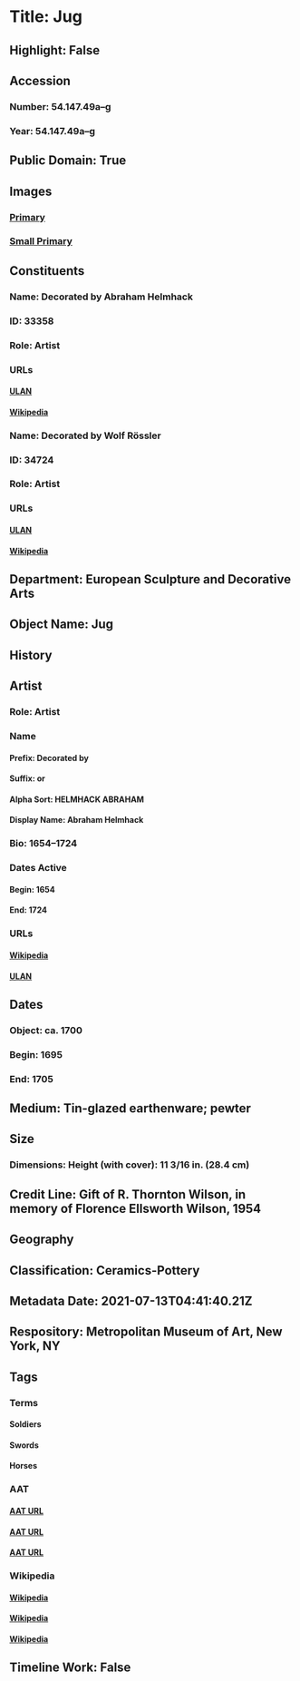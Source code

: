 # Title: Jug
## Highlight: False
## Accession
### Number: 54.147.49a–g
### Year: 54.147.49a–g
## Public Domain: True
## Images
### [Primary](https://images.metmuseum.org/CRDImages/es/original/158274.jpg)
### [Small Primary](https://images.metmuseum.org/CRDImages/es/web-large/158274.jpg)
## Constituents
### Name: Decorated by Abraham Helmhack
### ID: 33358
### Role: Artist
### URLs
#### [ULAN](http://vocab.getty.edu/page/ulan/500067462)
#### [Wikipedia](https://www.wikidata.org/wiki/Q47538230)
### Name: Decorated by Wolf Rössler
### ID: 34724
### Role: Artist
### URLs
#### [ULAN](http://vocab.getty.edu/page/ulan/500056631)
#### [Wikipedia](https://www.wikidata.org/wiki/Q21289994)
## Department: European Sculpture and Decorative Arts
## Object Name: Jug
## History
## Artist
### Role: Artist
### Name
#### Prefix: Decorated by
#### Suffix: or
#### Alpha Sort: HELMHACK ABRAHAM
#### Display Name: Abraham Helmhack
### Bio: 1654–1724
### Dates Active
#### Begin: 1654
#### End: 1724
### URLs
#### [Wikipedia](https://www.wikidata.org/wiki/Q47538230)
#### [ULAN](http://vocab.getty.edu/page/ulan/500067462)
## Dates
### Object: ca. 1700
### Begin: 1695
### End: 1705
## Medium: Tin-glazed earthenware; pewter
## Size
### Dimensions: Height (with cover): 11 3/16 in. (28.4 cm)
## Credit Line: Gift of R. Thornton Wilson, in memory of Florence Ellsworth Wilson, 1954
## Geography
## Classification: Ceramics-Pottery
## Metadata Date: 2021-07-13T04:41:40.21Z
## Respository: Metropolitan Museum of Art, New York, NY
## Tags
### Terms
#### Soldiers
#### Swords
#### Horses
### AAT
#### [AAT URL](http://vocab.getty.edu/page/aat/300185678)
#### [AAT URL](http://vocab.getty.edu/page/aat/300037048)
#### [AAT URL](http://vocab.getty.edu/page/aat/300250148)
### Wikipedia
#### [Wikipedia]()
#### [Wikipedia]()
#### [Wikipedia]()
## Timeline Work: False
